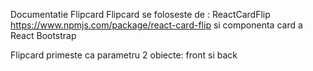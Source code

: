 Documentatie Flipcard
Flipcard se foloseste de :
    ReactCardFlip https://www.npmjs.com/package/react-card-flip si componenta card a React Bootstrap



Flipcard primeste ca parametru 2 obiecte: front si back 
